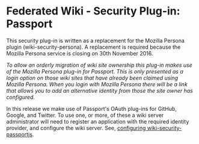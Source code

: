 # Federated Wiki - Security Plug-in: Passport

This security plug-in is written as a replacement for the Mozilla Persona plugin (wiki-security-persona). A replacement is required because the Mozilla Persona service is closing on 30th November 2016.

*To allow an orderly migration of wiki site ownership this plug-in makes use of the Mozilla Persona plug-in for Passport. This is only presented as a login option on those wiki sites that have already been claimed using Mozilla Persona. When you login with Mozilla Persona there will be a link that allows you to add an alternative identity from those the site owner has configured.*

In this release we make use of Passport's OAuth plug-ins for GitHub, Google, and Twitter. To use one, or more, of these a wiki server administrator will need to register an application with the required identity provider, and configure the wiki server. See, [configuring wiki-security-passportjs](./docs/configuration.md).
